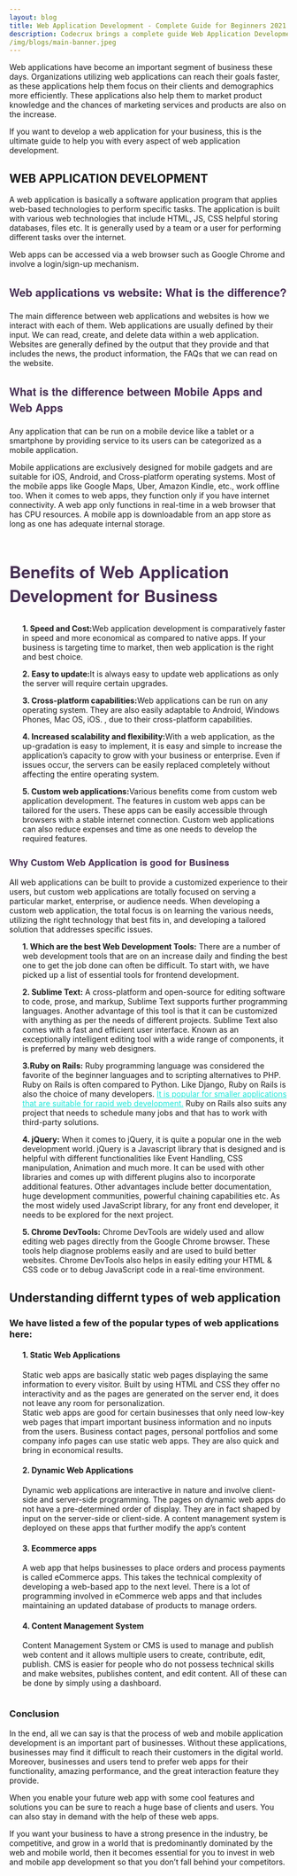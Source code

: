 ```yaml
---
layout: blog
title: Web Application Development - Complete Guide for Beginners 2021
description: Codecrux brings a complete guide Web Application Development, how web apps work. Difference between Mobile Apps and Web Apps and different types of Web Applications and more…
/img/blogs/main-banner.jpeg
---
```


<p class="font-weight-400">
Web applications have become an important segment of business these
days. Organizations utilizing web applications can reach their goals
faster, as these applications help them focus on their clients and
demographics more efficiently. These applications also help them to
market product knowledge and the chances of marketing services and
products are also on the increase.
</p>
<p class="font-weight-400">
If you want to develop a web application for your business, this is
the ultimate guide to help you with every aspect of web application
development.
</p>
<h2 class="mar-t1 font-weight-600">WEB APPLICATION DEVELOPMENT</h2>
<p class="mar-t1 font-weight-400">
A web application is basically a software application program that
applies web-based technologies to perform specific tasks. The
application is built with various web technologies that include HTML,
JS, CSS helpful storing databases, files etc. It is generally used by
a team or a user for performing different tasks over the internet.
</p>

<p class="font-weight-400">
Web apps can be accessed via a web browser such as Google Chrome and
involve a login/sign-up mechanism.
</p>
<h3 class="mar-t1" style="font-size: 20px; font-weight: 600; color: #462e52;font-family: Maven Pro, Helvetica neue;">Web applications vs website: What is the difference?</h3>
<p class="mar-t1 font-weight-400">
The main difference between web applications and websites is how we
interact with each of them. Web applications are usually defined by
their input. We can read, create, and delete data within a web
application. Websites are generally defined by the output that they
provide and that includes the news, the product information, the FAQs
that we can read on the website.
</p>
<h3 class="mar-t1" style="font-size: 20px; font-weight: 600; color: #462e52; font-family: Maven Pro, Helvetica neue;">What is the difference between Mobile Apps and Web Apps</h3>
<p class="mar-t1 font-weight-400">
Any application that can be run on a mobile device like a tablet or a
smartphone by providing service to its users can be categorized as a
mobile application.
</p>

<p class="mar-t1 font-weight-400">
Mobile applications are exclusively designed for mobile gadgets and
are suitable for iOS, Android, and Cross-platform operating systems.
Most of the mobile apps like Google Maps, Uber, Amazon Kindle, etc.,
work offline too. When it comes to web apps, they function only if you
have internet connectivity. A web app only functions in real-time in a
web browser that has CPU resources. A mobile app is downloadable from
an app store as long as one has adequate internal storage.
</p>
<div>
<img src="/img/blogs/middle-banner.jpeg" class="mar-t1" alt="">
</div>
<h3 class="mar-t1" style="font-size: 30px; font-weight: 600; color: #462e52; font-family: Maven Pro, Helvetica neue;">Benefits of Web Application Development for Business</h3>
<ol>
<p class="font-weight-400 mar-t2">
<b>1. Speed and Cost:</b>Web application development is comparatively
faster in speed and more economical as compared to native apps. If
your business is targeting time to market, then web application is the
right and best choice.
</p>
<p class="font-weight-400 mar-t2">
<b>2. Easy to update:</b>It is always easy to update web applications as
only the server will require certain upgrades.
</p>
<p class="font-weight-400 mar-t2">
<b>3. Cross-platform capabilities:</b>Web applications can be run on any operating 
system. They are also easily adaptable to Android, Windows Phones, Mac OS, iOS.
, due to their cross-platform capabilities.
</p>
<p class="font-weight-400 mar-t2">
<b>4. Increased scalability and flexibility:</b>With a web application, as the 
up-gradation is easy to implement, it is easy and simple to increase the 
application’s capacity to grow with your business or enterprise. Even if 
issues occur, the servers can be easily replaced completely without affecting 
the entire operating system.
</p>
<p class="font-weight-400 mar-t2">
<b>5. Custom web applications:</b>Various benefits come from custom web application
development. The features in custom web apps can be tailored for the users. 
These apps can be easily accessible through browsers with a stable internet 
connection. Custom web applications can also reduce expenses and time as one 
needs to develop the required features.
</p>
</ol>
<h3 class="mar-t1" style="font-size: 30h3x; font-weight: 600; color: #462e52; font-family: Maven Pro, Helvetica neue;">
Why Custom Web Application is good for Business </h3>
<p class="font-weight-400  mar-t1">
All web applications can be built to provide a customized experience to their 
users, but custom web applications are totally focused on serving a particular 
market, enterprise, or audience needs. When developing a custom web application, 
the total focus is on learning the various needs, utilizing the right technology
that best fits in, and developing a tailored solution that addresses specific issues.
</p>
<ol>
<p class="mar-t1 font-weight-400">
<b>1. Which are the best Web Development Tools:</b>
There are a number of web development tools that are on an increase daily
and finding the best one to get the job done can often be difficult. 
To start with, we have picked up a list of essential tools for frontend development.
</p>
<p class="mar-t1 font-weight-400">
<b>2. Sublime Text:</b>
A cross-platform and open-source for editing software to code, prose, 
and markup, Sublime Text supports further programming languages. Another 
advantage of this tool is that it can be customized with anything as per 
the needs of different projects. Sublime Text also comes with a fast and 
efficient user interface. Known as an exceptionally intelligent editing tool 
with a wide range of components, it is preferred by many web designers.
</p>
<p class="mar-t1 font-weight-400">
<b>3.Ruby on Rails:</b>
Ruby programming language was considered the favorite of the beginner 
languages and to scripting alternatives to PHP. Ruby on Rails is often 
compared to Python. Like Django, Ruby on Rails is also the choice of many 
developers. <a href="" style="color: #1de8d9;"> It is popular for smaller applications that are suitable for 
rapid web development.</a> Ruby on Rails also suits any project that needs to 
schedule many jobs and that has to work with third-party solutions.
</p>
<p class="mar-t1 font-weight-400">
<b>4. jQuery:</b>
When it comes to jQuery, it is quite a popular one in the web development world.
jQuery is a Javascript library that is designed and is helpful with different 
functionalities like Event Handling, CSS manipulation, Animation and much 
more. It can be used with other libraries and comes up with different 
plugins also to incorporate additional features. Other advantages 
include better documentation, huge development communities, powerful 
chaining capabilities etc. As the most widely used JavaScript library,
for any front end developer, it needs to be explored for the next project.
</p>
<p class="mar-t1 font-weight-400">
<b>5. Chrome DevTools:</b>
Chrome DevTools are widely used and allow editing web pages directly
from the Google Chrome browser.  These tools help diagnose problems
easily and are used to build better websites. Chrome DevTools also 
helps in easily editing your HTML & CSS code or to debug JavaScript 
code in a real-time environment.
</p>
</ol>
<div>
<h2 class="mar-t1 text-heading">Understanding differnt types of web application</h2>
<h3 class="s-text-heading">We have listed a few of the popular types of web applications here:</h3>
<ol>
<h4 class="font-weight-400 mar-t2"><b>1. Static Web Applications</b></h4>
<p class="mar-t1 font-weight-400">Static web apps are basically static web pages displaying the same information
to every visitor. Built by using HTML and CSS they offer no interactivity and 
as the pages are generated on the server end, it does not leave any room for
personalization. <br>
Static web apps are good for certain businesses that only need low-key web pages that impart
important business information and no inputs from the users. Business contact pages, personal
portfolios and some company info pages can use static web apps. They are also quick and bring 
in economical results.
</p>
<h4 class="font-weight-400 mar-t2"><b>2. Dynamic Web Applications</b></h4>
<p class="mar-t1 font-weight-400">Dynamic web applications are interactive in nature and involve 
client-side and server-side programming. The pages on dynamic 
web apps do not have a pre-determined order of display. They are 
in fact shaped by input on the server-side or client-side. A content 
management system is deployed on these apps that further modify the app’s content
</p>
<h4 class="font-weight-400 mar-t2"><b>3. Ecommerce apps</b></h4>
<p class="mar-t1 font-weight-400">A web app that helps businesses to place orders and process payments is called
eCommerce apps. This takes the technical complexity of developing a web-based 
app to the next level. There is a lot of programming involved in eCommerce web 
apps and that includes maintaining an updated database of products to manage orders. 
</p>
<h4 class="font-weight-400 mar-t2"><b>4. Content Management System</b></h4>
<p class="mar-t1 font-weight-400">Content Management System or CMS is used to manage and publish web 
content and it allows multiple users to create, contribute, edit, publish.
CMS is easier for people who do not possess technical skills and make 
websites, publishes content, and edit content. All of these can be 
done by simply using a dashboard.
</p>
</ol>
</div>
<div>
<img src="/img/blogs/last-banner.jpeg" class="mar-t1" alt="">
</div>
<div>


<h3 class="font-weight-600 mar-t2">Conclusion</h3>
<p class="mar-t1 font-weight-400">In the end, all we can say is that the process of web and mobile
application development is an important part of businesses. 
Without these applications, businesses may find it difficult to 
reach their customers in the digital world. Moreover, businesses 
and users tend to prefer web apps for their functionality, amazing
  performance, and the great interaction feature they provide.
</p>
<p class="mar-t1 font-weight-400">When you enable your future web app with some cool features and solutions
    you can be sure to reach a huge base of clients and users. You can also 
    stay in demand with the help of these web apps.
</p>
<p class="mar-t1 font-weight-400">If you want your business to have a strong presence in the industry,
    be competitive, and grow in a world that is predominantly dominated 
    by the web and mobile world, then it becomes essential for you to invest
      in web and mobile app development so that you don’t fall behind your competitors.
</p>



